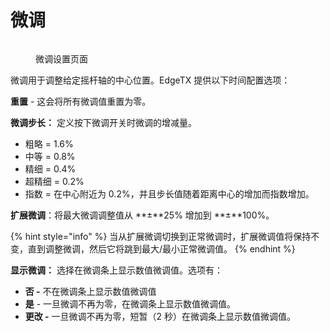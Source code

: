 # 微调

<figure><img src="//edgetx-static.zkl2333.com/trims.png" alt=""><figcaption><p>微调设置页面</p></figcaption></figure>

微调用于调整给定摇杆轴的中心位置。EdgeTX 提供以下时间配置选项：

**重置** - 这会将所有微调值重置为零。

**微调步长：** 定义按下微调开关时微调的增减量。&#x20;

* 粗略 = 1.6%
* 中等 = 0.8%
* 精细 = 0.4%
* 超精细 = 0.2%
* 指数 = 在中心附近为 0.2%，并且步长值随着距离中心的增加而指数增加。

**扩展微调**：将最大微调调整值从 **±**25% 增加到 **±**100%。

{% hint style="info" %}
当从扩展微调切换到正常微调时，扩展微调值将保持不变，直到调整微调，然后它将跳到最大/最小正常微调值。
{% endhint %}

**显示微调：** 选择在微调条上显示数值微调值。选项有：

* **否 -** 不在微调条上显示数值微调值
* **是** - 一旦微调不再为零，在微调条上显示数值微调值。
* **更改 -** 一旦微调不再为零，短暂（2 秒）在微调条上显示数值微调值。